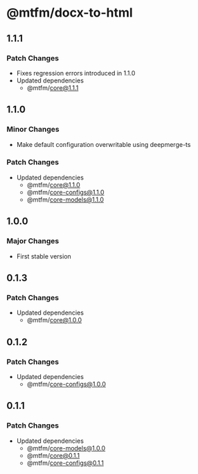# @mtfm/docx-to-html

## 1.1.1

### Patch Changes

- Fixes regression errors introduced in 1.1.0
- Updated dependencies
  - @mtfm/core@1.1.1

## 1.1.0

### Minor Changes

- Make default configuration overwritable using deepmerge-ts

### Patch Changes

- Updated dependencies
  - @mtfm/core@1.1.0
  - @mtfm/core-configs@1.1.0
  - @mtfm/core-models@1.1.0

## 1.0.0

### Major Changes

- First stable version

## 0.1.3

### Patch Changes

- Updated dependencies
  - @mtfm/core@1.0.0

## 0.1.2

### Patch Changes

- Updated dependencies
  - @mtfm/core-configs@1.0.0

## 0.1.1

### Patch Changes

- Updated dependencies
  - @mtfm/core-models@1.0.0
  - @mtfm/core@0.1.1
  - @mtfm/core-configs@0.1.1
